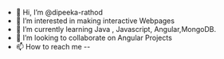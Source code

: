- 👋 Hi, I’m @dipeeka-rathod
- 👀 I’m interested in making interactive Webpages
- 🌱 I’m currently learning Java , Javascript, Angular,MongoDB.
- 💞️ I’m looking to collaborate on Angular Projects
- 📫 How to reach me --

<!---
dipeeka-rathod/dipeeka-rathod is a ✨ special ✨ repository because its `README.md` (this file) appears on your GitHub profile.
You can click the Preview link to take a look at your changes.
--->
